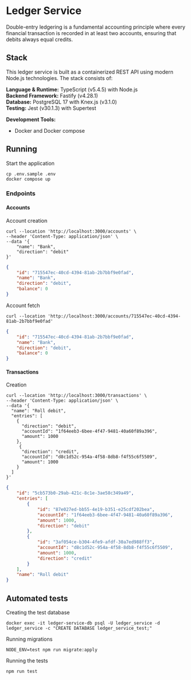# Ledger Service

Double-entry ledgering is a fundamental accounting principle where every financial transaction is recorded in at least two accounts, ensuring that debits always equal credits.


## Stack

This ledger service is built as a containerized REST API using modern Node.js technologies. The stack consists of:


**Language & Runtime:** TypeScript (v5.4.5) with Node.js  
**Backend Framework:** Fastify (v4.28.1)  
**Database:** PostgreSQL 17 with Knex.js (v3.1.0)  
**Testing:** Jest (v30.1.3) with Supertest  

**Development Tools:**
- Docker and Docker compose


## Running

Start the application
```shell
cp .env.sample .env
docker compose up
```

### Endpoints

#### Accounts
Account creation
```shell
curl --location 'http://localhost:3000/accounts' \
--header 'Content-Type: application/json' \
--data '{
    "name": "Bank",
    "direction": "debit"
}'
```
```json
{
    "id": "715547ec-40cd-4394-81ab-2b7bbf9e0fad",
    "name": "Bank",
    "direction": "debit",
    "balance": 0
}
```

Account fetch
```shell
curl --location 'http://localhost:3000/accounts/715547ec-40cd-4394-81ab-2b7bbf9e0fad'
```
```json
{
    "id": "715547ec-40cd-4394-81ab-2b7bbf9e0fad",
    "name": "Bank",
    "direction": "debit",
    "balance": 0
}
```

#### Transactions
Creation
```shell
curl --location 'http://localhost:3000/transactions' \
--header 'Content-Type: application/json' \
--data '{
  "name": "Roll debit",
  "entries": [
    {
      "direction": "debit",
      "accountId": "1f64eeb3-6bee-4f47-9481-40a60f89a396",
      "amount": 1000
    },
     {
      "direction": "credit",
      "accountId": "d8c1d52c-954a-4f58-8db8-f4f55c6f5509",
      "amount": 1000
    }
  ]
}'
```
```json
{
    "id": "5cb573b0-29ab-421c-8c1e-3ae58c349a49",
    "entries": [
        {
            "id": "87e027ed-bb55-4e19-b351-e25cdf202bea",
            "accountId": "1f64eeb3-6bee-4f47-9481-40a60f89a396",
            "amount": 1000,
            "direction": "debit"
        },
        {
            "id": "3af054ce-b304-4fe9-afdf-30a7ed988ff3",
            "accountId": "d8c1d52c-954a-4f58-8db8-f4f55c6f5509",
            "amount": 1000,
            "direction": "credit"
        }
    ],
    "name": "Roll debit"
}
```

## Automated tests

Creating the test database
```shell
docker exec -it ledger-service-db psql -U ledger_service -d ledger_service -c "CREATE DATABASE ledger_service_test;"
```

Running migrations
```shell
NODE_ENV=test npm run migrate:apply
```

Running the tests
```shell
npm run test
```